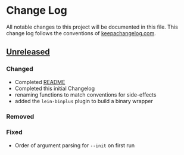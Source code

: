 # Change Log

All notable changes to this project will be documented
in this file. This change log follows the conventions
of [keepachangelog.com](http://keepachangelog.com/).

## [Unreleased]

### Changed

- Completed [README](./README.md)
- Completed this initial Changelog
- renaming functions to match conventions for side-effects
- added the `lein-binplus` plugin to build a binary wrapper

### Removed

### Fixed

- Order of argument parsing for `--init` on first run

[Unreleased]: https://github.com/schelcj/wallpaper/tree/main
